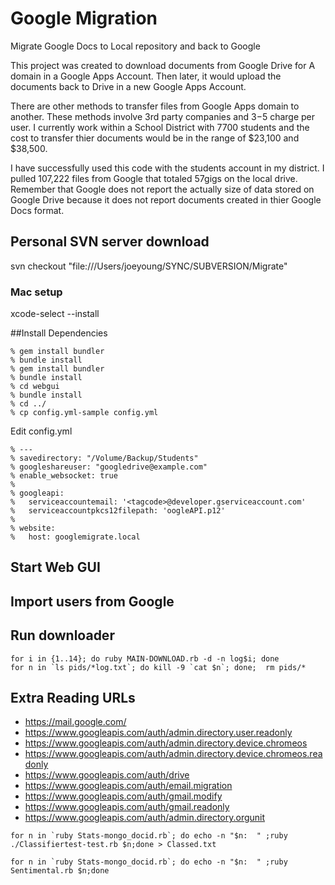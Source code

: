 # Google Migration

Migrate Google Docs to Local repository and back to Google

This project was created to download documents from Google Drive for A domain in a Google Apps Account. Then later, it would upload the documents back to Drive in a new Google Apps Account.

There are other methods to transfer files from Google Apps domain to another. These methods involve 3rd party companies and $3-$5 charge per user. I currently work within a School District with 7700 students and the cost to transfer thier documents would be in the range of $23,100 and $38,500. 

I have successfully used this code with the students account in my district. I pulled 107,222 files from Google that totaled 57gigs on the local drive. Remember that Google does not report the actually size of data stored on Google Drive because it does not report documents created in thier Google Docs format. 

## Personal SVN server download
svn checkout "file:///Users/joeyoung/SYNC/SUBVERSION/Migrate"

### Mac setup 
xcode-select --install 

##Install Dependencies


    % gem install bundler
    % bundle install
    % gem install bundler
    % bundle install
    % cd webgui 
    % bundle install
    % cd ../
    % cp config.yml-sample config.yml

Edit config.yml

    % ---
    % savedirectory: "/Volume/Backup/Students"
    % googleshareuser: "googledrive@example.com"
    % enable_websocket: true
    %
    % googleapi:
    %   serviceaccountemail: '<tagcode>@developer.gserviceaccount.com'
    %   serviceaccountpkcs12filepath: 'oogleAPI.p12'
    %
    % website:
    %   host: googlemigrate.local




## Start Web GUI



## Import users from Google



## Run downloader

```
for i in {1..14}; do ruby MAIN-DOWNLOAD.rb -d -n log$i; done
for n in `ls pids/*log.txt`; do kill -9 `cat $n`; done;  rm pids/*
```




## Extra Reading URLs



- https://mail.google.com/
- https://www.googleapis.com/auth/admin.directory.user.readonly
- https://www.googleapis.com/auth/admin.directory.device.chromeos
- https://www.googleapis.com/auth/admin.directory.device.chromeos.readonly
- https://www.googleapis.com/auth/drive
- https://www.googleapis.com/auth/email.migration
- https://www.googleapis.com/auth/gmail.modify
- https://www.googleapis.com/auth/gmail.readonly
- https://www.googleapis.com/auth/admin.directory.orgunit




```
for n in `ruby Stats-mongo_docid.rb`; do echo -n "$n:  " ;ruby ./Classifiertest-test.rb $n;done > Classed.txt

for n in `ruby Stats-mongo_docid.rb`; do echo -n "$n:  " ;ruby Sentimental.rb $n;done
```